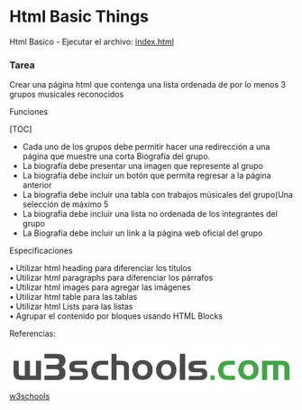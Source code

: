 # Html Basic Things
Html Basico - Ejecutar el archivo: [index.html](https://github.com/juancr5/Html_Basic_Things/blob/main/Index.html)

### Tarea
Crear una página html que contenga una lista ordenada de por lo menos 3 grupos
musicales reconocidos 

Funciones 

[TOC]
- Cada uno de los grupos debe permitir hacer una redirección a una página que muestre una corta Biografía del grupo. <br/>
- La biografía debe presentar una imagen que represente al grupo <br/>
- La biografía debe incluir un botón que permita regresar a la página anterior <br/>
- La biografía debe incluir una tabla con trabajos músicales del grupo(Una selección de máximo 5 <br/>
- La biografía debe incluir una lista no ordenada de los integrantes del grupo <br/>
- La Biografía debe incluir un link a la página web oficial del grupo <br/>

Especificaciones

• Utilizar html heading para diferenciar los títulos <br/>
• Utilizar html paragraphs para diferenciar los párrafos <br/>
• Utilizar html images para agregar las imágenes <br/>
• Utilizar html table para las tablas <br/>
• Utilizar html Lists para las listas <br/>
• Agrupar el contenido por bloques usando HTML Blocks <br/>


 Referencias:
 
 ![alt tag](https://github.com/juancr5/Html_Basic_Things/blob/main/Resources/W3Schools_logo.png)<br/>
 [w3schools](https://www.w3schools.com/html/)
